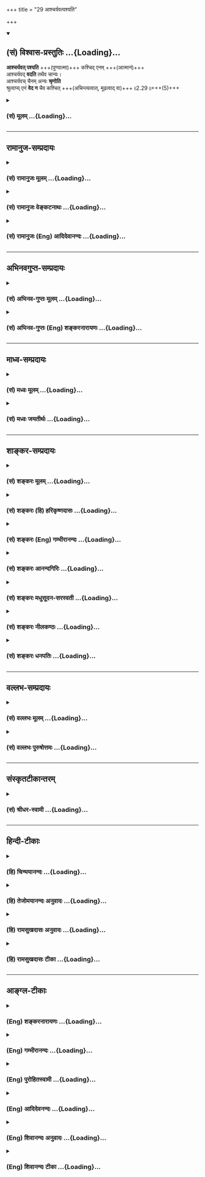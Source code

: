+++
title = "29 आश्चर्यवत्पश्यति"

+++
<div class="js_include" newlevelforh1="2" title="(सं) विश्वास-प्रस्तुतिः" unfilled url="/purANam_vaiShNavam/mahAbhAratam/06-bhIShma-parva/03-bhagavad-gItA-parva/saMskRtam/vishvAsa-prastutiH/02_sAnkhya-yogaH_sarva-/29_Ashcharyavatpashy.md">
<details open><summary><h2>(सं) विश्वास-प्रस्तुतिः ...{Loading}...</h2></summary>

**आश्चर्यवत् पश्यति** +++(पुण्यात्मा)+++ कश्चिद् एनम् +++(आत्मानं)+++  
आश्चर्यवद् **वदति** तथैव चान्यः।  
आश्चर्यवच् चैनम् अन्यः **श्रृणोति**  
श्रुत्वाप्य् एनं **वेद न** चैव कश्चित् +++(अचिन्त्यत्वात्, मूढत्वाद् वा)+++॥2.29॥+++(5)+++
</details>
</div>
<div class="js_include collapsed" newlevelforh1="3" title="(सं) मूलम्" unfilled url="/purANam_vaiShNavam/mahAbhAratam/06-bhIShma-parva/03-bhagavad-gItA-parva/saMskRtam/mUlam/02_sAnkhya-yogaH_sarva-/29_Ashcharyavatpashy.md">
<details><summary><h3>(सं) मूलम् ...{Loading}...</h3></summary>

आश्चर्यवत्पश्यति कश्चिदेन  
माश्चर्यवद्वदति तथैव चान्यः।  
आश्चर्यवच्चैनमन्यः श्रृणोति  
श्रुत्वाप्येनं वेद न चैव कश्चित्।।2.29।।
</details>
</div>


_________________
## रामानुज-सम्प्रदायः
<div class="js_include collapsed" newlevelforh1="3" title="(सं) रामानुजः मूलम्" unfilled url="/purANam_vaiShNavam/mahAbhAratam/06-bhIShma-parva/03-bhagavad-gItA-parva/saMskRtam/rAmAnujaH/mUlam/02_sAnkhya-yogaH_sarva-/29_Ashcharyavatpashy.md">
<details><summary><h3>(सं) रामानुजः मूलम् ...{Loading}...</h3></summary>

।।2.29।। एवम् उक्तस्वभावं स्वेतर-समस्त-वस्तु-वि-सजातीयतया **आश्चर्यवद्** अवस्थितम् अनन्तेषु जन्तुषु महता तपसा क्षीणपाप उपचित-पुण्यः **कश्चित् पश्यति** तथाविधः कश्चित् परस्मै **वदति** एवं कश्चिद् एव **श्रृणोति, श्रुत्वा अपि एनं** यथावद् अवस्थितं तत्त्वतो **न कश्चिद् वेद।**

चकाराद् द्रष्टृ-वक्तृ-श्रोतृषु अपि तत्त्वतो दर्शनं, तत्त्वतो वचनं, तत्त्वतः श्रवणं दुर्लभम् इति उक्तं भवति।  

</details>
</div>
<div class="js_include collapsed" newlevelforh1="3" title="(सं) रामानुजः वेङ्कटनाथः" unfilled url="/purANam_vaiShNavam/mahAbhAratam/06-bhIShma-parva/03-bhagavad-gItA-parva/saMskRtam/rAmAnujaH/venkaTanAthaH/02_sAnkhya-yogaH_sarva-/29_Ashcharyavatpashy.md">
<details><summary><h3>(सं) रामानुजः वेङ्कटनाथः ...{Loading}...</h3></summary>

  
  
।।2.29।। एवमन्वारुह्यवादपरिसमापनेन पूर्वोक्तं स्वसिद्धान्तमेव
देहात्ममोहमूलदुरितावलीमलीमसे जगति तदधिकारिदुर्लभत्वादिकथनेन
प्रशंसतीत्याह एवमिति। कतिपयपदविशेषितोऽयममौपनिषद एवआश्चर्यवत्
इत्यादिश्लोकः। एवमुक्तस्वभावं इतिएनम् इत्यस्यार्थः। अव्यक्तोऽयम्
इत्यादिनोक्तं वैजात्यं आश्चर्यत्वहेतुत्वायाह स्वेतरेति।
आश्चर्यवच्छब्दस्य
पश्यत्यादिक्रियाविशेषणत्वभ्रमव्युदासायोक्तंआश्चर्यवदवस्थितमिति। आत्मनो
वैलक्षण्यकथनमेवात्रोचितमिति भावः। एतेन कर्तृदृष्टान्ततयाशंकरोक्तं
योजनान्तरमपि दूषितम्। कश्चिदिति निर्धारणार्थमाह अनन्तेष्विति। ज्ञानेन
हीनानां नराणां पशुभिः समत्वप्रदर्शनायोक्तंजन्तुष्वति। कश्चित् इत्यस्य
तात्पर्यार्थमाह महतेति। तथा चोच्यते कषाये कर्मभिः पक्वे ततो ज्ञानं
प्रवर्तते म.भा.अनु.प. इति। अन्यशब्दोऽत्र
पूर्वोत्तरवाक्यगतकश्चिच्छब्दसमानार्थः। परस्मै
इत्यर्थलब्धोक्तिः। श्रुत्वापि न वेद इत्युक्ते
व्याघातशास्त्रानारम्भादिदोषः स्यादित्याशङ्क्योक्तम् यथावदवस्थितं तत्त्वत
इति। प्रामाणिकसमस्ताकारयुक्तमनारोपितेन प्रकारेणेत्यर्थः।
तत्त्ववेदिनोऽत्र दुर्लभत्वमात्रे तात्पर्यं
श्रुत्वाऽपीत्यादिवाक्यस्थचकारस्यानुक्तसमुच्चयार्थत्वं तत्समुच्चेतव्यानि
चाह चकारादिति। देहातिरिक्तस्यात्मनो द्रष्टैव तावद्दुर्लभः किमुत
यथावस्थितद्रष्टा तथाविधेषु सत्स्वपि वक्तैव दुर्लभः किमुत सकलरहस्यवक्ता।
तादृशेषु सत्स्वपि श्रोतैव दुर्लभः
किम्पुनर्बाह्यान्तरसकलशिष्यगुणसम्पन्नतया यथावस्थितश्रोता त्वादृशः
इत्यभिप्रायः। प्रथमं श्रवणम् ततो मननाच्छ्रवणायत्तात्मनिश्चयः ततश्च
वचनयोग्यता तत्रापि चिराभ्यासादिना यथावस्थितवचनयोग्यता ततश्च
निदिध्यासनाद्दर्शनम् ततो रत्नतत्त्ववत् चिरनिरीक्षणसंस्कारात्
सविशेषदर्शनमिति वा क्रमः। अत्र देहातिरिक्तश्चेदात्मा किं तथा नोपलभ्यते
इति शङ्कापाकरणाय दुर्ज्ञानत्वकथनम्। सर्वैर्ज्ञातुमशक्ये वा वस्तुनि किं
त्वामेकमुपालभे इति भावः।  
  
  
  

</details>
</div>
<div class="js_include collapsed" newlevelforh1="3" title="(सं) रामानुजः (Eng) आदिदेवानन्दः" unfilled url="/purANam_vaiShNavam/mahAbhAratam/06-bhIShma-parva/03-bhagavad-gItA-parva/saMskRtam/rAmAnujaH/english/AdidevAnandaH/02_sAnkhya-yogaH_sarva-/29_Ashcharyavatpashy.md">
<details><summary><h3>(सं) रामानुजः (Eng) आदिदेवानन्दः ...{Loading}...</h3></summary>

2.29 Among innumerable beings, someone, who by great austerity has got rid of sins and has increased his merits, realises this self possessing the above mentioned nature, which is wonderful and distinct in kind from all things other than Itself. Such a one speaks of It to another. Thus,
someone hears of It. And even after hearing of It, no one knows It exactly that It really exists. The term 'ca' (and) implies that even amongst the seers, the speakers and hearers, one with authentic percepetion, authentic speech and authentic hearing, is a rarity.

</details>
</div>


_________________
## अभिनवगुप्त-सम्प्रदायः
<div class="js_include collapsed" newlevelforh1="3" title="(सं) अभिनव-गुप्तः मूलम्" unfilled url="/purANam_vaiShNavam/mahAbhAratam/06-bhIShma-parva/03-bhagavad-gItA-parva/saMskRtam/abhinava-guptaH/mUlam/02_sAnkhya-yogaH_sarva-/29_Ashcharyavatpashy.md">
<details><summary><h3>(सं) अभिनव-गुप्तः मूलम् ...{Loading}...</h3></summary>

।।2.30।। एवंविधं च  
आश्चर्यवदिति। ननु यद्येवमयमात्मा अविनाशी किमिति सर्वेण तथैव नोपलभ्यते
यतः अद्भुतवत्कश्चिदेव पश्यति श्रुत्वापि एनं +++(N omit एनम्)+++ न कश्चित् +++(S N
न कश्चिदेव जा ( N कश्चिज्जा)+++ नाति न वेत्ति) वेत्ति न +++(K omits न)+++
जानाति।  

</details>
</div>
<div class="js_include collapsed" newlevelforh1="3" title="(सं) अभिनव-गुप्तः (Eng) शङ्करनारायणः" unfilled url="/purANam_vaiShNavam/mahAbhAratam/06-bhIShma-parva/03-bhagavad-gItA-parva/saMskRtam/abhinava-guptaH/english/shankaranArAyaNaH/02_sAnkhya-yogaH_sarva-/29_Ashcharyavatpashy.md">
<details><summary><h3>(सं) अभिनव-गुप्तः (Eng) शङ्करनारायणः ...{Loading}...</h3></summary>

2.39 Ascaryavat etc. But, if this Self is, in this manner, changeless
(or destructionless), why is This not observed just as such by all ; It
is so because, as if by a rare chance, only some one observes \[This\].
Even after listening, not even one understands This i.e., realises This.

</details>
</div>


_________________
## माध्व-सम्प्रदायः
<div class="js_include collapsed" newlevelforh1="3" title="(सं) मध्वः मूलम्" unfilled url="/purANam_vaiShNavam/mahAbhAratam/06-bhIShma-parva/03-bhagavad-gItA-parva/saMskRtam/madhvaH/mUlam/02_sAnkhya-yogaH_sarva-/29_Ashcharyavatpashy.md">
<details><summary><h3>(सं) मध्वः मूलम् ...{Loading}...</h3></summary>

।।2.29।। देहयोगवियोगस्य नियतत्वादात्मनश्चेश्वरसरूपत्वात् सर्वथानाशान्न
शोकः कार्य इत्युपसंहर्तुमैश्वरं सामर्थ्यं पुनर्दर्शयति आश्चर्यवदिति।
दुर्लभत्वेनेत्यर्थः। तद्ध्याश्चर्यं लोके।
दुर्लभोऽपीश्वरसरूपत्वात्सूक्ष्मत्वाच्चात्मनस्तद्द्रष्टा।  

</details>
</div>
<div class="js_include collapsed" newlevelforh1="3" title="(सं) मध्वः जयतीर्थः" unfilled url="/purANam_vaiShNavam/mahAbhAratam/06-bhIShma-parva/03-bhagavad-gItA-parva/saMskRtam/madhvaH/jayatIrthaH/02_sAnkhya-yogaH_sarva-/29_Ashcharyavatpashy.md">
<details><summary><h3>(सं) मध्वः जयतीर्थः ...{Loading}...</h3></summary>

।।2.29।। आश्चर्यवदिति श्लोकस्य न प्रकृतसङ्गतिर्दृश्यते तदुत्तरश्च
पुनरुक्त इत्यत आह **देहयोगे**ति। द्वन्द्वैकवद्भावोऽयम्। सर्वथेति
बिम्बनाशाभावादिभिः सर्वैः प्रकारैरित्युपसंहर्तुमुत्तरेण श्लोकेन।
ईश्वरसरूपत्वेऽपि कथमनाश
इत्याशङ्कापरिहारहेतुत्वा**दुपसंहर्तु**मित्युक्तम्। अप्रमेयस्येस्यादिना
प्रागुक्तत्वात्पुनरिति। एवं यः कश्चित्पश्यति स आश्चर्यवदित्याद्युक्त्वा
चतुर्थपादेन तदुपपादनं क्रियते तं व्याचष्टे **दुर्लभत्वेने**ति।
दुर्लभत्वमाश्चर्यशब्दप्रवृत्तौ निमित्तमित्यर्थः। तत्कथमित्यत आह
**तद्धी**ति। आश्चर्यमनित्ये अष्टा.6।1।147 इत्यादिस्मतिं हिशब्देन
सूचयति। सर्वेषामात्मद्रष्ट्वत्वात्कथमात्मद्रष्टा दुर्लभोऽपि
येनाश्चर्यमुच्यते इत्यत आह **दुर्लभो**ऽपीति।
ईश्वरसरूपत्वादिनाऽऽत्मद्रष्टा दुर्लभ इति भावः। अनेन आश्चर्य
एवाश्चर्यवदित्युच्त इत्युक्तं भवति। यत्प्रतिबिम्बस्य जीवस्य द्रष्टाऽपि
दुर्लभः किं तत्सामर्थ्यं वर्णनीयम् इतीश्वरसामर्थ्यदर्शनम्।
देहयोगवियोगस्येत्यादिनादेही नित्यं 2।30 इति (उत्तर) श्लोको (ऽपि)
व्याख्यातः। स्वधर्मं 2।3138 इत्यादयः श्लोका अतिरोहितार्थत्वान्न
व्याख्याताः। एवमुत्तरत्रापि।  

</details>
</div>


_________________
## शाङ्कर-सम्प्रदायः
<div class="js_include collapsed" newlevelforh1="3" title="(सं) शङ्करः मूलम्" unfilled url="/purANam_vaiShNavam/mahAbhAratam/06-bhIShma-parva/03-bhagavad-gItA-parva/saMskRtam/shankaraH/mUlam/02_sAnkhya-yogaH_sarva-/29_Ashcharyavatpashy.md">
<details><summary><h3>(सं) शङ्करः मूलम् ...{Loading}...</h3></summary>

।।2.29।।  
  
आश्चर्यवत् आश्चर्यम् अदृष्टपूर्वम् अद्भुतम् अकस्माद्दृश्यमानं तेन तुल्यं
आश्चर्यवत् आश्चर्यमिव एनम् आत्मानं पश्यति कश्चित्। आश्चर्यवत् एनं वदति
तथैव च अन्यः। आश्चर्यवच्च एनमन्यः श्रृणोति। श्रुत्वा दृष्ट्वा उक्त्वापि
एनमात्मानं वेद न चैव कश्चित्। अथवा योऽयमात्मानं पश्यति स आश्चर्यतुल्यः
यो वदति यश्च श्रृणोति सः अनेकसहस्रेषु कश्चिदेव भवति। अतो दुर्बोध आत्मा
इत्यभिप्रायः।।  
अथेदानीं प्रकरणार्थमुपसंहरन्ब्रूते  
  

</details>
</div>
<div class="js_include collapsed" newlevelforh1="3" title="(सं) शङ्करः (हि) हरिकृष्णदासः" unfilled url="/purANam_vaiShNavam/mahAbhAratam/06-bhIShma-parva/03-bhagavad-gItA-parva/saMskRtam/shankaraH/hindI/harikRShNadAsaH/02_sAnkhya-yogaH_sarva-/29_Ashcharyavatpashy.md">
<details><summary><h3>(सं) शङ्करः (हि) हरिकृष्णदासः ...{Loading}...</h3></summary>

।।2.29।। जिसका प्रकरण चल रहा है यह आत्मतत्त्व दुर्विज्ञेय है।
सर्वसाधारणको भ्रान्ति करा देनेवाले विषयमें केवल एक तुझे ही क्या उलाहना
दूँ यह आत्मा दुर्विज्ञेय कैसे है सो कहते हैं  
पहले जो नहीं देखा गया हो अकस्माद् दृष्टिगोचर हुआ हो ऐसे अद्भुत पदार्थका
नाम आश्चर्य है उसके सदृशका नाम आश्चर्यवत् है इस आत्माको कोई ( महापुरुष )
ही आश्चर्यमय वस्तुकी भाँति देखता है।  
वैसे ही दूसरा ( कोई एक ) इसको आश्चर्यवत् कहता है अन्य ( कोई ) इसको
आश्चर्यवत् सुनता है एवं कोई इस आत्माको सुनकर देखकर और कहकर भी नहीं
जानता।  
अथवा जो इस आत्माको देखता है वह आश्चर्यके तुल्य है जो कहता है और जो सुनता
है वह भी ( आश्चर्यके तुल्य है )। अभिप्राय यह कि अनेक सहस्रोंमेंसे कोई एक
ही ऐसा होता है। इसलिये आत्मा बड़ा दुर्बोध है।  

</details>
</div>
<div class="js_include collapsed" newlevelforh1="3" title="(सं) शङ्करः (Eng) गम्भीरानन्दः" unfilled url="/purANam_vaiShNavam/mahAbhAratam/06-bhIShma-parva/03-bhagavad-gItA-parva/saMskRtam/shankaraH/english/gambhIrAnandaH/02_sAnkhya-yogaH_sarva-/29_Ashcharyavatpashy.md">
<details><summary><h3>(सं) शङ्करः (Eng) गम्भीरानन्दः ...{Loading}...</h3></summary>

2.29 'This Self under discussion is inscrutable. Why should I blame you
alone regarding a thing that is a source of delusion to all!' How is
this Self inscrutable; \[It may be argued that the Self is the object of
egoism. The answer is: Although the individualized Self is the object of
egoism, the absolute Self is not.\] This is being answered in, 'Someone
visualizes It as a wonder,' etc. Kascit, someone; pasyati, visualizes;
enam, It, the Self; ascaryavat, as a wonder, as though It were a wonder
a wonder is something not seen before, something strange, something seen
all on a sudden; what is comparable to that is ascarya-vat; ca, and;
tatha, similarly; eva, indeed; kascit, someone; anyah, else; vadati,
talks of It as a wonder. And someone else srnoti, hears of It as a
wonder. And someone, indeed, na, does not; veda, realize It; api, even;
srutva, after hearing, seeing and speaking about It. Or, (the meaning
is) he who sees the Self is like a wonder. He who speaks of It and the
who hears of It is indeed rare among many thousands. Therefore, the idea
is that the Self is difficult to understand. Now, in the course of
concluding the topic under discussion, \[viz the needlessness of sorrow
and delusion,from the point of view of the nature of things.\] He says,
'O descendant of Bharata, this embodied Self', etc.

</details>
</div>
<div class="js_include collapsed" newlevelforh1="3" title="(सं) शङ्करः आनन्दगिरिः" unfilled url="/purANam_vaiShNavam/mahAbhAratam/06-bhIShma-parva/03-bhagavad-gItA-parva/saMskRtam/shankaraH/AnandagiriH/02_sAnkhya-yogaH_sarva-/29_Ashcharyavatpashy.md">
<details><summary><h3>(सं) शङ्करः आनन्दगिरिः ...{Loading}...</h3></summary>

।।2.29।। अर्जुनं प्रत्युपालम्भं दर्शयित्वा प्रकृतस्यात्मनो
दुर्विज्ञेयत्वात्तं प्रत्युपालम्भो न संभवतीति मन्वानः सन्नाह
**दुर्विज्ञेय इति।** तथाचात्माज्ञाननिमित्तविप्रलम्भस्य
साधारणत्वादसाधारणोपलम्भस्य निरवकाशतेत्याह **किं त्वामेवेति।**
अहंप्रत्ययवेद्यत्वादात्मनो दुर्विज्ञेयत्वमसिद्धमिति शङ्कते **कथमिति।**
विशिष्टस्यात्मनोऽहंप्रत्ययस्य दृष्टत्वेऽपि केवलस्य तदभावादस्ति
दुर्विज्ञेयतेति श्लोकमवतारयति **आहेति।** आश्चर्यवदित्याद्येन
पादेनात्मविषयदर्शनस्य दुर्लभत्वं दर्शयता द्रष्टुर्दौर्लभ्यमुच्यते
द्वितीयेन च तद्विषयवेदनस्य दुर्लभत्वोक्तेस्तदुपदेष्टुस्तथात्वं कथ्यते
तृतीयेन तदीयश्रवणस्य दुर्लभत्वद्वारा श्रोतुर्विरलता विवक्षिता
श्रवणदर्शनोक्तीनां भावेऽपि तद्विषयसाक्षात्कारस्यात्यन्तायासलभ्यत्वं
चतुर्थेनाभिप्रेतमिति विभागः। आत्मगोचरदर्शनादिदुर्लभत्वद्वारा
दुर्बोधत्वमात्मनः साधयति **आश्चर्यवदिति।** संप्रत्यात्मनि
दृष्टुर्वक्तुः श्रोतुः साक्षात्कर्तुश्च दुर्लभत्वाभिधानेन तदीयं
दुर्बोधत्वं कथयति **अथवेति।** व्याख्यानद्वयेऽपि फलितमाह **अत**
**इति।  
**

</details>
</div>
<div class="js_include collapsed" newlevelforh1="3" title="(सं) शङ्करः मधुसूदन-सरस्वती" unfilled url="/purANam_vaiShNavam/mahAbhAratam/06-bhIShma-parva/03-bhagavad-gItA-parva/saMskRtam/shankaraH/madhusUdana-sarasvatI/02_sAnkhya-yogaH_sarva-/29_Ashcharyavatpashy.md">
<details><summary><h3>(सं) शङ्करः मधुसूदन-सरस्वती ...{Loading}...</h3></summary>

।।2.29।। ननु विद्वांसोऽपि बहवः शोचन्ति तत्किं मामेव पुनः पुनरेवमुपालभसे
अन्यच्च इति न्यायात्त्वद्वचनार्थाप्रतिपत्तिरपि मम न दोषः। तत्रान्येषामपि
तवेवात्मापरिज्ञानादेव शोकः आत्मप्रतिपादकशास्त्रार्थाप्रतिपत्तिश्च
तवाप्यन्येषामिव  
  
स्वाशयदोषादिति नोक्तदोषद्वयमित्यभिप्रेत्यात्मनो दुर्विज्ञेयतामाह एनं
प्रकृतं देहिनमाश्चर्येणाद्भुतेन तुल्यतया वर्तमानं  
  
आविद्यकनानाविधविरुद्धधर्मवत्तया सन्तमप्यसन्तमिव स्वप्रकाशचैतन्यरूपमपि
जडमिव आनन्दघनमपि दुःखितमिव  
  
निर्विकारमपि सविकारमिव नित्यमप्यनित्यमिव प्रकाशमानमप्यप्रकाशमानमिव
ब्रह्माभिन्नमपि तद्भिन्नमिव मुक्तमपि बद्धमिव अद्वितीयमपि सद्वितीयमिव
संभावितविचित्रानेकाकारप्रतीतिविषयं पश्यति।
शास्त्राचार्योपदेशाभ्यामाविद्यकसर्वद्वैतनिषेधेन  
  
परमात्मस्वरूपमात्राकारायां वेदान्तमहावाक्यजन्यायां
सर्वसुकृतफलभूतायामन्तःकरणवृत्तौ प्रतिफलितं समाधिपरिपाकेन  
  
साक्षात्करोति कश्चिच्छमदमादिसाधनसंपन्नचरमशरीरः कश्चिदेव नतु सर्वः। तथा
कश्चिदेनं यत्पश्यति तदाश्चर्यवदिति  
  
क्रियाविशेषणम्। आत्मदर्शनमप्याश्चर्यवदेव यत्स्वरूपतो मिथ्याभूतमपि
सत्यस्य व्यञ्जकं आविद्यकमप्यविद्याया विघातकं अविद्यामुपघ्नतत्कार्यतया
स्वात्मानमप्युपहन्तीति। यथा यः कश्चिदेनं पश्यति स आश्चर्यवदिति
कर्तृविशेषणम्। यतोऽसौ  
  
निवृत्ताविद्यातत्कार्योऽपि प्रारब्धकर्मप्राबल्यात्तद्वानिव व्यवहरति
सर्वदा समाधिनिष्ठोऽपि व्युत्तिष्ठति व्युत्थितोऽपि पुनः  
  
समाधिमनुभवतीति प्रारब्धकर्मवैचित्र्याद्विचित्रचरित्रः
प्राप्तदुष्प्रापज्ञानत्वात्सकललोकस्पृहणीयोऽत आश्चर्यवदेव भवति।  
  
तदेतत्त्रयमाश्चर्यमात्मा तज्ज्ञानं तज्ज्ञाता चेति परमदुर्विज्ञेयमात्मानं
त्वं कथमनायासेन जानीया इत्यभिप्रायः।  
  
एवमुपदेष्टुरभावादप्यात्मा दुर्विज्ञेयः। यो ह्यात्मानं जानाति स एव
तमन्यस्मै ध्रुवं ब्रूयात् अज्ञस्योपदेष्टृत्वासंभवात्। जानंस्तु
समाहितचित्तः प्रायेण कथं ब्रवीतु। व्युत्थितचित्तोऽपि परेण ज्ञातुमशक्यः।
यथाकथंचिज्ज्ञातोऽपि  
  
लाभपूजाख्यात्यादिप्रयोजनानपेक्षत्वान्न ब्रवीत्येव कथंचित्कारुण्यमात्रेण
ब्रुवंस्तु परमेश्वरवदत्यन्तदुर्लभएवेत्याह  
  
आश्चर्यवद्वदति तथैव चान्य इति। यथा जानाति तथैव वदति।
एनमित्यनुकर्षणार्थश्चकारः। स चान्यः सर्वज्ञजनविलक्षणो नतु यः पश्यति
ततोऽन्य इति व्याघातात्। तत्रापि कर्मणि क्रियायां कर्तरि चाश्चर्यवदिति
योज्यम्। तत्र कर्मणः कर्तुश्च प्रागाश्चर्यत्वं व्याख्यातं क्रियायास्तु
व्याख्यायते। सर्वशब्दावाच्यस्य शुद्धस्यात्मनो यद्वचनं तदाश्चर्यवत्। तथाच
श्रुतिःयतो वाचो निवर्तन्ते। अप्राप्य मनसा सह इति। केनापि शब्देनावाच्यस्य
शुद्धस्यात्मनो विशिष्टशक्तेन पदेन जहदजहत्स्वार्थलक्षणया कल्पितसंबन्धेन
लक्ष्यतावच्छेदकमन्तरेणैव प्रतिपादनं तदपि
निर्विकल्पकसाक्षात्काररूपमत्याश्चर्यमित्यर्थः। अथवा विना शक्तिं विना
लक्षणां विना संबन्धान्तरं सुषुप्तोत्थापकवाक्यवत्तत्त्वमस्यादिवाक्येन
यदात्मतत्त्वप्रतिपादनं तदाश्चर्यवत्। शब्दशक्तेरचिन्त्यत्वात्। नच विना
संबन्धं बोधनेऽतिप्रसङ्गः लक्षणापक्षेऽपि तुल्यत्वात्
शक्यसंबन्धरूपानेकसाधारणत्वात्। तात्पर्यविशेषान्नियम इतिचेत् न। तस्यापि
सर्वान्प्रत्यविशेषात्। कश्चिदेव तात्पर्यविशेषमवधारयति न सर्व इतिचेद्धन्त
तर्हि पुरुषगत एव कश्चिद्विशेषो निर्दोषत्वरूपो नियामकः सचास्मिन्पक्षेऽपि
न दण्डवारितः। तथाच यादृशस्य शुद्धान्तःकरणस्य तात्पर्यानुसन्धानपुरःसरं
लक्षणया वाक्यार्थबोधो भवद्भिरङ्गीक्रियते तादृशस्यैव केवलः
शब्दविशेषोऽखण्डसाक्षात्कारं विनापि संबन्धेन जनयतीति किमनुपपन्नम्।
एतस्मिन्पक्षे शब्दवृत्त्याविषयत्वात्यतो वाचो निवर्तन्ते इति
सुतरामुपपन्नम्। अयं च भगवदभिप्रायो वार्तिककारैः
प्रपञ्चितःदुर्बलत्वादविद्याया आत्मत्वाद्बोधरूपिणः।
शब्दशक्तेरचिन्त्यत्वाद्विद्मस्तं मोहहानतः।। अगृहीत्वैव
संबन्धमभिधानाभिधेययोः। हित्वा निद्रां प्रबुध्यन्ते सुषुप्तेर्बोधिताः
परैः।। जाग्रद्वन्न यतः शब्दं सुषुप्तौ वेत्ति कश्चन। ध्वस्तेऽतो
ज्ञानतोऽज्ञाने ब्रह्मास्मीति भवेत्फलम्।। अविद्याघातिनः शब्दाद्याहं
ब्रह्मेति धीर्भवेत्। नश्यत्यविद्यया सार्धं हत्वा रोगमिवौष धम्।।
इत्यादिना ग्रन्थेन। तदेवं वचनविषयस्य
वक्तुर्वचनक्रियायाश्चात्याश्चर्यरूपत्वादात्मनो दुर्विज्ञानत्वमुक्त्वा
श्रोतुर्दुर्मिलत्वादपि तदाह आश्चर्यवच्चैनमन्यः शृणोति श्रुत्वाप्येनं
वेदेति। अन्यो द्रष्टुर्वक्तुश्च मुक्ताद्विलक्षणो मुमुक्षुर्वक्तारं
ब्रह्मविदं विधिवदुपसृत्य एनं शृणोति श्रवणाख्यविचारविषयीकरोति।
वेदान्तवाक्यतात्पर्यनिश्चयेनावधारयतीति यावत्। श्रुत्वा चैनं  
  
मनननिदिध्यासनपरिपाकाद्वेदापि साक्षात्करोत्यपि आश्चर्यवत्।
तथाचआश्चर्यवत्पश्यति कश्चिदेनम् इति व्याख्यातम्। अत्रापि
कर्तुराश्चर्यरूपत्वमनेकजन्मानुष्ठितसुकृतक्षालितमनोमलतयादिदुर्लभत्वात्।
तथाच वक्ष्यतिमनुष्याणां सहस्रेषु कश्चिद्यतति सिद्धये। यततामपि सिद्धानां
कश्चिन्मां वेत्ति तत्त्वतः।। इति। श्रवणायापि बहुभिर्यो न लभ्यः
शृण्वन्तोऽपि बहवो यं न विद्युःआश्चर्योऽस्य वक्ता कुशलोऽस्य लब्धा
आश्चर्यो ज्ञाता कुशलानुशिष्टः इति श्रुतेश्च। एवं
श्रवणश्रोतव्ययोराश्चर्यत्वं  
  
प्राग्वद्व्याख्येयम्। ननु यः श्रवणमननादिकं करोति स आत्मानं वेदेति
किमाश्चर्यमत आह नचैव कश्चिदिति। चकारः  
  
क्रियाकर्मपदयोरनुषङ्गार्थः। कश्चिदेनं नैव वेद श्रवणादिकं कुर्वन्नपि
तदकुर्वंस्तु न वेदेति किमु वक्तव्यम्। ऐहिकमप्रस्तुतप्रतिबन्धे तद्दर्शनात्
इति न्यायात्। उक्तंच वार्तिककारैःकुतस्तज्ज्ञानमिति चेत्तद्धि
बन्धपरिक्षयात्। असावपि च भूतो वा भावी वा वर्ततेऽथवा।। इति।
श्रवणादिकुर्वतामपि प्रतिबन्धपरिक्षयादेव ज्ञानं जायते अन्यथा तु न। सच  
  
प्रतिबन्धपरिक्षयः कस्यचिद्भूत एव यथा हिरण्यगर्भस्य। कस्यचिद्भावी यथा
वामदेवस्य। कस्यचिद्वर्तते यथा श्वेतकेतोः। तथा च
प्रतिबन्धक्षयस्यातिदुर्लभत्वात्ज्ञानमुत्पद्यते पुंसां क्षयात्पापस्य
कर्मणः इति स्मृतेश्च दुर्विज्ञेयोऽयमात्मेति निर्गलितोऽर्थः। यदि
तुश्रुत्वाप्येनं वेद न चैव कश्चित् इत्येव व्याख्यायेत तदाआश्चर्यो ज्ञाता
कुशलानुशिष्टः इति श्रुत्येकवाक्यता न स्यात्। यततामपि सिद्धानां कश्चिन्मां
वेत्ति तत्त्वतः इति भगवद्वचनविरोधश्चेति विद्वद्भिरविनयः क्षन्तव्यः। अथवा
न चैव  
  
कश्चिदित्यस्य सर्वत्र संबन्धः। कश्चिदेनं न पश्यति न वदति न शृणोति
श्रुत्वापि न वेदेति पञ्चप्रकारा उक्ताः।  
  
कश्चित्पश्यत्येव न वदति कश्चित्पश्यति च वदति च कश्चित्तद्वचनं शृणोति च
तदर्थं जानाति च कश्चिच्छ्रुत्वापि न जानाति च कश्चित्तु सर्वबहिर्भूत इति।
अविद्वत्पक्षे त्वसंभावनाविपरीतभावनाभिभूतत्वादाश्चर्यतुल्यत्वं
दर्शनवदनश्रवणेष्विति  
  
निगदव्याख्यातः श्लोकः। चतुर्थपादे तु दृष्ट्वोक्त्वा श्रुत्वापीति
योजना।  

</details>
</div>
<div class="js_include collapsed" newlevelforh1="3" title="(सं) शङ्करः नीलकण्ठः" unfilled url="/purANam_vaiShNavam/mahAbhAratam/06-bhIShma-parva/03-bhagavad-gItA-parva/saMskRtam/shankaraH/nIlakaNThaH/02_sAnkhya-yogaH_sarva-/29_Ashcharyavatpashy.md">
<details><summary><h3>(सं) शङ्करः नीलकण्ठः ...{Loading}...</h3></summary>

।।2.29।। ननु वज्रपञ्जरतुल्यस्य सर्वप्रमाणसिद्धस्य वियदादिप्रपञ्चस्य कथं
रज्जूरगादिवदज्ञानप्रभवत्वेनात्यन्ततुच्छत्वमुच्यते कथं वा
कर्मज्ञानकाण्डापेक्षितमात्मनो यज्ञादिकर्तृत्वं श्रवणादिकर्तृत्वं
चापह्नूयत इत्याशङ्क्याह **आश्चर्यवदिति।** कश्चित् ज्ञातात्मतत्त्व
एनमतीतानन्तरश्लोकोक्तं भूतग्राममाश्चर्यवत् आश्चर्यमद्भुतं
स्वप्नमायेन्द्रजालादिकं तेन तुल्यमाश्चर्यवत् तथाभूतं पश्यति। तथा
कश्चिदेनं आश्चर्यवद्वदति सत्त्वेन असत्त्वेन वा निर्वक्तुमशक्यमपि
अनिर्वचनीयेनैव लोकाप्रसिद्धेन रूपेणोपपादयति। तथाहि रज्जूरगवत्प्रपञ्चः
संश्चेत्नेह नानास्ति किंचन इति श्रुत्या न बाध्येत असंश्चेन्न प्रतीयेत
तस्मादनिर्वचनीयोऽयमिति। तदिदं सर्वव्यवहारास्पदस्यापि प्रपञ्चस्य
मिथ्यात्वोपपादनमत्याश्चर्यमित्यर्थः। तथा एनं प्रपञ्चमन्य आश्चर्यवत्
शृणोति। इमे लोका इमे देवा इमे वेदा इदं सर्वं यदयमात्मा इति
प्रत्यक्षेणानात्मतया उपलभ्यमानस्यापि प्रपञ्चस्य यत् प्रत्यगभिन्नत्वेन
श्रवणं तदत्यन्तमाश्चर्यम्। न हीयं श्रुतिःयजमानः प्रस्तरः
इत्यादिवदुपचरितार्था। प्रपञ्चस्यात्मनः पृथक्त्वेआत्मनो वा अरे दर्शनेन
श्रवणेन मत्या विज्ञानेनेदं सर्वं विदितं भवति
इत्येकविज्ञानात्सर्वविज्ञानप्रतिज्ञोपरोधापत्तेः। न च
प्रतिज्ञाप्यौपचारिकी। प्रदेशान्तरे श्रुतस्ययथा सौम्यैकेन मृत्पिण्डेन
सर्वं मृन्मयं विज्ञातं स्यात् इति दृष्टान्तस्योपरोधापत्तेः।
तस्मात्प्रतिज्ञादृष्टान्तनिगमनानामेकवाक्यत्वात् न
प्रपञ्चस्यात्मान्यत्वम्। तच्च भेदग्राहिप्रत्यक्षविरोधादाश्चर्यमिव
श्रृणोति। तथा कश्चिदेनं प्रपञ्चं प्रत्यगनन्यत्वेन श्रुत्वा अपिशब्दात्
उक्त्वा स्वप्नादिदृष्टान्तैरुपपाद्य दृष्ट्वा ध्यानेन च साक्षात्कृत्वापि
तत्त्वतो न वेद न जानाति। तथाहि प्राप्तापि प्रज्ञा तीव्रविक्षेपवतः
परिहीयत इति वक्ष्यति। तस्मादात्मैक्यात्संभवत्येव प्रपञ्चस्य
रज्जूरगादितुल्यत्वेन तुच्छत्वम्। यद्वा एनं आत्मानं
कर्तृत्वभोक्तृत्वदुःखित्वानित्यत्वजडत्वसङ्गित्वपरिच्छिन्नत्वादिधर्मवत्तया
प्रसिद्धमपि तत्त्वमसीत्यागमोत्थया ब्रह्माकारान्तःकरणवृत्त्या
ब्रह्मविद्याख्यया अकर्तारमभोक्तारमानन्दघनं
सत्यचिद्रूपमसङ्गमनन्तमपरोक्षीकरोतीति महदाश्चर्यम्। यत् पश्यति
तदाश्चर्यवदिति क्रियाविशेषणं वा। आविद्यकमपि दर्शनमविद्यां स्वात्मानं च
कतकरजोवन्निवर्तयतीति। यद्वा यः पश्यति स आश्चर्यवदिति कर्तृविशेषणम्। यत
एक एव विद्वान् समाधिव्युत्थानयोः परस्परविरुद्धमात्मनो ब्रह्मभावं जीवभावं
च यावदारब्धकर्मक्षयमनुभवतीति तथा वाङ्मनसातीतमप्यात्मानं यद्वाचा वदति
तदप्याश्चर्यम्। अगृहीतसंगतिकेनापिशब्देन यथा सुप्तः प्रबोध्यते तद्वत्।
यथोक्तं वार्तिकेअगृहीत्वैव संबन्धमभिधानाभिधेययोः। हित्वा निद्रां
प्रबुध्यन्ते सुषुप्ते बोधिताः परैः। जाग्रद्वन्न यतः शब्दं सुषुप्ते
वेत्ति कश्चन। ध्वस्तेऽतो ज्ञानतोऽज्ञाने ब्रह्मास्मीति भवेत्फलम्।
अविद्याघातिनः शब्दाद्याहं ब्रह्मेति धीर्भवेत्। नश्यत्यविद्यया सार्धं
हत्वा रोगमिवौषधम्। इति। तथा यः शृणोति सोऽपि आश्चर्यवत् अतिदुर्लभ
इत्यर्थः। श्रवणायापि बहुभिर्यो न लभ्यः इति श्रुतेः। शृण्वन्तोऽपि बहवो यं न
विदुः इति श्रुतिद्वितीयपादार्थं संगृह्णाति
**श्रुत्वाप्येनमिति।**आश्चर्यो वक्ता कुशलोऽस्य लब्धा आश्चर्यो ज्ञाता
कुशलेनानुशिष्टः इति उत्तरार्धस्तु श्लोकपूर्वार्धेन संगृहीत इति ज्ञेयम्।
दुर्विज्ञेयोऽयमात्मा अतस्त्वं तज्ज्ञानार्थं यतस्वेति भावः।  

</details>
</div>
<div class="js_include collapsed" newlevelforh1="3" title="(सं) शङ्करः धनपतिः" unfilled url="/purANam_vaiShNavam/mahAbhAratam/06-bhIShma-parva/03-bhagavad-gItA-parva/saMskRtam/shankaraH/dhanapatiH/02_sAnkhya-yogaH_sarva-/29_Ashcharyavatpashy.md">
<details><summary><h3>(सं) शङ्करः धनपतिः ...{Loading}...</h3></summary>

।।2.29।। शुद्धात्मनो दुर्विज्ञेयत्वाद्रभान्तेश्च सर्वसाधारणत्वान्न
त्वां प्रत्येवोपालम्भो युक्त इत्याह **आश्चर्यवदिति।**
आश्चर्यमद्भुतभदृष्टपूर्वमकस्मादृष्यमानं तेन तुल्यमाश्चर्यवत्।
कश्चिदेनमात्मानमाश्चर्यवत्पश्यति। तथैव चान्य एनमाश्चर्यवद्वदति।
अन्यश्चैनमाश्चर्यवच्छ्रणोति। श्रुत्वोक्त्वा दृष्ट्वाप्येनं
कश्चित्प्रतिबन्धवशान्न वेद साक्षान्न जानाति। ऐहिकमप्यप्रस्तुतप्रतिबन्धे
तद्दर्शनात् इति व्याससूत्रात् फलोन्मुखं विद्याविरुद्धफलत्वं कर्म
प्रस्तुतं तेन प्रतिबन्धः प्रस्तुतप्रतिबन्ध तदभावेऐहिकभस्मिन्नेव जन्मनि
विद्या जायते सति तु तस्मिञ्जन्मान्तरेऽपि सा जायते कुतः तद्दर्शनात्
प्रतिबन्धतदभावभ्यामुभयविधविद्याजन्मनः श्रुतौ दर्शनात्गर्भस्थ एव वामदेवः
प्रतिपेदे ब्रह्मभावम् इति वदन्ती श्रुतिः सति प्रतिबन्धे
जन्मान्तरसंचितसाधनाज्जन्मान्तरे विद्योत्पत्तिं दर्शयतीति तदर्थः। यद्वा
योऽयमात्मानं पश्यति स आश्चर्यतुल्य एवमग्रेऽपि यो वदति यश्च श्रृणोति
सोऽनेकशतसहस्त्रेषु कश्चिदेव यश्चोक्त्वा श्रुत्वा पश्यति परोक्षज्ञानवान्
भवति स ततोऽपि दुर्लभः यस्तु साक्षात्करोति स तु ततोऽपि दर्लभ इत्याह
**श्रुत्वापीति।** अतो दुर्बोध आत्मेत्यभिप्रायः। तथाच प्रथमपक्षे
प्रथमपादेनात्मविषयकपरोक्षदर्शनस्य तथैव द्वितीयेन वदनस्य तृतीयने श्रवणस्य
चच दुर्लभत्वं चतुर्थेन साक्षात्कारस्य चात्यन्तदौर्लभ्यं च दर्शयता
द्रष्टुर्वक्तुः श्रोतुः साक्षात्कर्तुर्विरलतोच्यते। तद्द्वारा चात्मनो
दुर्विज्ञेयत्वं कथ्यते। द्वितीयपक्षे  
  
त्वात्मनि चतुर्णां दुर्लभत्वकथनेन तदीयं दुर्बोधत्वमुच्यत इति विवेकः।
इत्थं च श्रुत्यैकार्थत्वमस्याः स्मृतेः सभ्यगुपपद्यते। तथाच
श्रुतिःश्रवणायापि बहुभिर्यो न लभ्यः श्रृण्वन्तोऽपि बहवो यं न विद्युः।
आश्चर्योऽस्य वक्ता कुशलोऽस्य लब्धा आश्चर्यो ज्ञाता कुशलानुशिष्टः इति।
विवृता चेयं भगवत्पादैः प्रायेण ह्येवंविधएव लोकः यस्तु श्रेयोर्थी
सोऽनेकशतसहस्त्रेषु कश्चिदेवात्मविद्भवति त्वद्विधः यस्मादित्याह।
श्रवणायापि श्रवणार्थं श्रोतुमपि यो न लभ्यः आत्मा बहुभिरनेकैः शृणवन्तो
बहवोऽनेकेऽन्ये यमात्मानं न विद्युर्न विन्दन्ति अभागिनोऽसंस्कृतात्मानो न
विजानीयुः। किंचास्य वक्ताप्याश्चर्योऽश्रुतव देवानेकेषु कश्चिदेव भवति।
तथा श्रुत्वाप्यस्यात्मनः कुशलो निपुण एवानेकेषु लब्धा कश्चिदेव भवति।
तस्मादाश्चर्यो ज्ञाता कश्चिदेव कुशलानुशिष्टः कुशलेन
निपुणेनाचार्येणानुशिष्टः सन्नित्यर्थ इति। तथाच श्रवणायापीत्यादेरर्थः
आश्चर्यवत्कश्चिदेनं श्रृणोतीति श्रृण्वन्तोऽपीत्यादेः श्रुत्वाप्येनं वेद
न चैव कश्चिदिति आश्चर्यो वक्तेत्यस्य आश्चर्यवद्वदति तथैव चान्य इति
कुशलोऽस्येत्यादेराश्चर्यवत्पश्यति कश्चिदेनमिति आश्चर्यो ज्ञाता
कुशलानुशिष्ट इत्येतत्तु कुशल इत्यादेर्व्याख्यानं तस्मादित्यादिभाष्यात्।
यद्वा लब्धा परोक्षज्ञानवान् ज्ञाता साक्षात्कर्ता।
आश्चर्यवत्पश्यतीत्यत्रापि द्विविधं दर्शनं वक्ष्यते
श्रुत्येकवाक्यतार्थम्। अस्मिन्पक्षेपरोक्षेणापरोक्षेण वाऽस्य दर्शनं
द्रष्टावात्यन्तदुर्लभः परोक्षेणास्य दर्शनं द्रष्टा वा कुतो दुर्लभ इत्यत
आह **आश्चर्यवद्वदती**त्यादि। तोऽस्य कथनं वक्ता वा श्रवणं श्रोता वा
दुर्लभोऽत इत्यर्थः। अपरोक्षेणास्य दर्शनस्य द्रष्टुर्वात्यन्तदौर्लभ्ये
हेतुमाह **श्रुत्वापीति।** श्रुत्वा उक्त्वा परोक्षेण दृष्ट्वाप्येनं
कश्चिदभागी असंस्कृतात्मा लोको नचैव जानातीति। अतः साक्षादस्य दर्शनं
द्रष्टा वात्यन्तदुर्लभ इत्यर्थः। एतेन यदि श्रुत्वाप्येनं न चैव
कश्चिदित्येवं व्याख्यायेत तदाआश्चर्यो ज्ञाता कुशलानुशिष्टः इति
श्रुत्येकवाक्यता न स्यात्। यततामपि सिद्धानां कश्चिन्मां वेत्ति तत्त्वतः
इति भगवद्वचनविरोधश्चेति प्रत्युक्तम्। य आत्मानं पश्यति स आश्चर्यतुल्यो
यो वदति यश्च शृणोति सोऽनेकसहस्त्रेषु कश्चिदेवेति
भाष्यात्स्मृतिविरोधानवकाशाच्च। अत्र केचिद्वर्णयन्ति। एनं प्रकृतं देहिनं
आश्चर्येणाद्भुतेन तुल्यतया वर्तमानं आविद्यकनानाविरुद्धधर्मवत्तया
सन्तमप्यसन्तमिव स्वप्रकाशचैतन्यरुपमपि जडमिवानन्दरुपमपि
दुःखितमिवेत्याद्यसंभावितविचित्रानेकाकारप्रतीतिविषयं पश्यति
शास्त्राचार्योपदेशाभ्यामाविद्यकसर्वद्वैतनिषेधेन परमात्मस्वरुपाकारायां
वेदान्तमहावाक्यजन्यायां सर्वसुकृतफलभूतायामन्तःकरणवृत्तौ प्रतिफलितं
समाधिपरिपाकेन साक्षात्करोति। कश्चिच्छमदमादिसाधनसंपन्नचरमशरीरः कश्चिदेव
मर्त्यो नतु सर्वः। तथा कश्चिदेनं यत्पश्यति तदाश्चर्यवदिति
क्रियाविशेषणम्। आविद्यकमपि दर्शनमविद्यां स्वात्मानं च निवर्तयतीति। तथा
यः कश्चिदेनं पश्यति स आश्चर्यवदिति कर्तृविशेषणम्। यत एकएव विद्वान्
समाधिव्युत्थानयोः परस्परविरुद्धमात्मनो ब्रह्मभावं जीवभावं च
यावत्प्रारबधकर्मक्षयमनुभवतीति तदेतत्र्यमप्याश्चर्यमात्मा तज्ज्ञानं
ज्ञाता चेति। एवमग्रेऽपि कर्मणि क्रियायां कर्तरि चाश्चर्यवदिति योज्यम्।
सर्वशब्दावाच्यस्य शुद्धस्यात्मनो यद्वदनं तदाश्चर्यवत् श्रुत्वाप्येनं वेद
श्रुत्वाचैनं मनननिदिध्यासनपरिपाकाद्वेदापि साक्षात्करोत्यपि आश्चर्यवत्।
तथा चाश्चर्यवत्पश्यति कश्चिदेनमित्यत्र व्याख्यातम्। ननु यः श्रवणादिकं
करोति स आत्मानं वेदेति किमाश्चर्यमत आह नचैव कश्चिदिति। चकारः
क्रियाकर्मपदयोरनुषङ्गार्थः। कश्चिदेनं नैव वेद श्रवणादिकं कुर्वन्नपि
तदकुर्वन्न वेदेति किमु वक्तव्यम्। अथवा नचैव कश्चिदित्यस्य सर्वत्र
संबन्धः। कश्चिदेनं न पश्यति न वदति न श्रृणोति श्रुत्वापि न वेदेति पञ्च
प्रकारा उक्ताः। कश्चित्पश्यत्येव न वदति कश्चित्पश्यति वदति च
कश्चित्तद्वचनं श्रृणोति तदर्थ जानाति च कश्चित् श्रुत्वापि न जानाति
कश्चित्तु सर्वबहिर्भूत इति तत्रेदमवधेयम्।
आश्चर्यमद्भुतभदृष्टमकस्माद्दृश्यमानं तेन तुल्यमाश्चर्यवत् यो वदति यश्च
श्रृणोति स सहस्त्रेषु कश्चिदेवेत्यादिवदद्भिराचार्यैः
कर्तृक्रिययोराश्चर्यवत्त्वं दुर्लभत्वं प्रदर्शितम्। श्रवणायापि बहुभिर्यो
न लभ्यते इति श्रुत्यनुरोधात् आत्मनस्तु कर्तृक्रियाविरलत्वद्वारैव
दुर्ज्ञेयत्वं नतु साक्षात् आश्चर्यवत्पदविशेष्यत्वेन श्रुतौ
तथात्वासंभवात्तदेकवाक्यतानापत्तेः। तस्मादाश्चर्यवत्पदस्य
विरुद्धधर्माश्चर्यपरत्वं कर्मविशेषणत्वं चावदतामाचार्याणां न्यूनता न
शङ्कनीया। यदपि वेदेत्यस्य पृथक्करणादि तदपि क्लेशमात्रं तद्विनापि
श्रुत्येकवाक्यतायां निरुपितत्वात् यदपि नचैव कश्चिदित्यस्य सर्वत्र संबन्ध
इत्यादि तदपि न आश्चर्यवदित्याद्युक्त्या बहव एनं न पश्यन्ति
इत्यादेरर्थस्य स्पष्टप्रतीतेः क्लिष्टकल्पनया पक्षान्तरप्रदर्शनस्य
वैयर्थ्यात् कश्चिदेनं पश्यतीत्यादिनोपपादिते सर्वबहिर्भूते श्रुत्वापि न
वेदेत्यस्योक्तत्वेन चतुर्थप्रकारानर्थक्याच्चेति दिक्। एतेन
कश्चिदेनमात्मानं शास्त्राचार्योपदेशाभ्यां पश्यन्नाश्चर्यवत्पश्यति
सर्वगतस्य नित्यज्ञानानन्दस्वभावस्यात्मनोऽलौकिकत्वादैन्द्रजालिकवदघटमानं
पश्यन्निव विस्मयेन पश्यति असंभावनाभिभूतत्वादित्यादिभाष्यकृद्भि कुतो न
व्याख्यातमिति प्रत्युक्तम्। अत्रापि
मूलश्रुत्येकवाक्यत्वाभावापत्तेस्तुल्यत्वात्। अन्ये तु वज्रपञ्जरतुल्यस्य
सर्वप्रमाणसिद्धस्य वियदादिप्रपञ्चस्य कथं
रज्जूरगादिवदज्ञानप्रभवत्वेनात्यन्ततुच्छत्वमुच्यते कथंवा
कर्मज्ञानकाण्डापेक्षितमात्मनो यज्ञादिकर्तृत्वं चापह्नूयत इत्याशङ्क्याह
**आश्चर्यवदिति।** कश्चिज्ज्ञातात्मतत्त्व एनं अतीतानन्तरश्लोकोक्तं
भूतग्राममाश्चर्यं अद्भुतं स्वप्नमायेन्द्रजालादिकं तेन
तुल्यमाश्चर्यवत्तथाभूतं पश्यति। तथा कश्चिदेनमाश्चर्यवद्वदति
सत्त्वेनासत्त्वेन वा निर्वक्तुमशक्यमप्यनिर्वचनीयत्वेनैव लोकाप्रसिद्धेन
रुपेणोपपादयति। तथा एनं प्रपञ्चमन्य आश्चर्यबच्छृणोति। इमे लोका इमे देवा
इमे वेदा इद्ँसर्वं यदयमात्मा इति।  
  
प्रत्यक्षेणानात्मतयोपलभ्यमानस्यापि प्रपञ्चस्य यत्प्रत्यगभिन्नत्वेन
श्रवणं तदत्यन्तमाश्चर्यम्। तथा कश्चिदेनं प्रपञ्चं प्रत्यगनन्यत्वेन
श्रुत्वापिशब्दादुक्त्वा दृष्ट्वापि तत्त्वतो न वेदेति वर्णयन्ति तदपि
सर्वमुपेक्ष्यम्। देही नित्यम् इति
श्लोकस्थभूतानीत्यनुरोधेनातीतानन्तरश्लोकस्थभूतानीत्यस्य
कार्यकरणसंघातपरत्वेन व्याख्यातत्वात् प्रपञ्चस्यानुक्तेरेनदादेशानुपपत्तेः
एनमित्यनेन बह्वभ्यस्तस्यात्मनस्त्यागेन प्रकरणविरोधात्
बह्वध्याहारग्रस्तत्वादुपलभ्यमानमूलभूतश्रुतिविरोधात्
एतद्य्वाख्यातृभिरप्यरुच्या यद्वेत्यादिपक्षान्तरस्वीकाराच्च पक्षान्तरं च
केषांचिद्य्वाख्यानमनूदितमिति निर्मत्सरैर्विद्वद्भिराकलनीयम्।  

</details>
</div>


_________________
## वल्लभ-सम्प्रदायः
<div class="js_include collapsed" newlevelforh1="3" title="(सं) वल्लभः मूलम्" unfilled url="/purANam_vaiShNavam/mahAbhAratam/06-bhIShma-parva/03-bhagavad-gItA-parva/saMskRtam/vallabhaH/mUlam/02_sAnkhya-yogaH_sarva-/29_Ashcharyavatpashy.md">
<details><summary><h3>(सं) वल्लभः मूलम् ...{Loading}...</h3></summary>

।।2.29।। सोऽयमात्माऽव्यक्तो यत आश्चर्यवदित्याह आश्चर्यवदिति। अवितर्क्यमिव
पश्यतीत्यादि।  

</details>
</div>
<div class="js_include collapsed" newlevelforh1="3" title="(सं) वल्लभः पुरुषोत्तमः" unfilled url="/purANam_vaiShNavam/mahAbhAratam/06-bhIShma-parva/03-bhagavad-gItA-parva/saMskRtam/vallabhaH/puruShottamaH/02_sAnkhya-yogaH_sarva-/29_Ashcharyavatpashy.md">
<details><summary><h3>(सं) वल्लभः पुरुषोत्तमः ...{Loading}...</h3></summary>

  
  
।।2.29।। नन्वेवं चेत्तदा विद्वांसः पापकर्मणा नरकसम्भावनया कथं
शोचन्तीत्याशङ्क्याह आश्चर्यवदिति। एनं कश्चिदाश्चर्यवत् पश्यति
शास्त्रार्थज्ञानान्नित्यमव्यक्तादिरूपं जानन्
जन्मादिभावदर्शनादाश्चर्यवन्मायाकृतैन्द्रजालवत्पश्यतीत्यर्थः। एतेषां
जन्मादिभावास्तु मदिच्छया मत्क्रीडार्थका इति आश्चर्यवदित्युक्तम्। तथैव च
मन्मायया मोहितः कश्चिदाश्चर्यवद्वदति अन्यान् बोधयतीत्यर्थः। अन्यश्च
श्रोता स्वतो ज्ञानरहित आश्चर्यवत् शृणोति। श्रुत्वाऽप्येन
यथार्थमिदमित्युक्त्वा न वेद। वै निश्चयेनैतत्ति्रतयेषु कोऽपि न वेद न
ज्ञातवानतोऽज्ञानात्तेऽपि शोचन्तीति भावः।  
  
  
  

</details>
</div>


_________________
## संस्कृतटीकान्तरम्
<div class="js_include collapsed" newlevelforh1="3" title="(सं) श्रीधर-स्वामी" unfilled url="/purANam_vaiShNavam/mahAbhAratam/06-bhIShma-parva/03-bhagavad-gItA-parva/saMskRtam/shrIdhara-svAmI/02_sAnkhya-yogaH_sarva-/29_Ashcharyavatpashy.md">
<details><summary><h3>(सं) श्रीधर-स्वामी ...{Loading}...</h3></summary>

।।2.29।। कुतस्तर्हि विद्वांसोऽपि लोके शोचन्ति
आत्माज्ञानादेवेत्याशयेनात्मनो दुर्विज्ञेयतामाह **आश्चर्यवदिति।**
कश्चिदेनमात्मानं शास्त्राचार्योपदेशाभ्यां पश्यन्नाश्चर्यवत्पश्यति।
सर्वगतस्य नित्यज्ञानानन्दस्वभावस्यात्मनोऽलौकिकत्वादैन्द्रजालिकवदघटमानं
पश्यन्निव विस्मयेन पश्यति असंभावनाभिभूतत्वात्। तथा आश्चर्यवदन्यो वदति च
शृणोति च। अन्य कश्चित्पुनर्विपरीतभावनाभिभूतः श्रुत्वापि नैव वेद।
चशब्दादुक्त्वापि न सम्यग्वेदेति द्रष्टव्यम्।  

</details>
</div>


_________________
## हिन्दी-टीकाः
<div class="js_include collapsed" newlevelforh1="3" title="(हि) चिन्मयानन्दः" unfilled url="/purANam_vaiShNavam/mahAbhAratam/06-bhIShma-parva/03-bhagavad-gItA-parva/hindI/chinmayAnandaH/02_sAnkhya-yogaH_sarva-/29_Ashcharyavatpashy.md">
<details><summary><h3>(हि) चिन्मयानन्दः ...{Loading}...</h3></summary>

।।2.29।। परमार्थ तत्त्व का वर्णन करते हुए कहा जाता है कि वह अनन्त
सर्वज्ञ और आनन्दस्वरूप है जबकि हमारा अपने ही विषय में अनुभव यह है कि हम
परिच्छिन्न अज्ञानी और दुखी हैं। इस प्रकार जो हमारा वास्तविक आत्मस्वरूप
है उससे सर्वथा भिन्न हमारा प्रत्यक्ष अनुभव है। पारमार्थिक स्वरूप और
प्रत्यक्ष अनुभव इन दोनों का अन्तर शीत और उष्ण प्रकाश और अंधकार के अन्तर
के समान प्रतीत हो रहा है। क्या कारण है कि हम अपने शुद्ध आत्मस्वरूप का
साक्षात् अनुभव नहीं कर पाते हैं  
अज्ञान अवस्था में जब हम सत्य को जानना चाहते हैं तब हमारी यह धारणा होती
है कि वह सत्य एक ऐसा लक्ष्य है जो कहीं दूर स्थान में स्थित है जिसकी
प्राप्ति किसी काल विशेष में ही होगी। परन्तु यदि हम भगवान के उपदेश पर
विश्वास करें तो यह ज्ञात होगा कि हम उस सत्य से कभी भी दूर नहीं हैं
क्योंकि वह तो हमारा स्वरूप ही है। एक र्मत्य जीव अमरत्व से उतना ही दूर है
जितना कि स्वप्नद्रष्टा जाग्रत पुरुष से।  
जो मनुष्य अपने आत्मस्वरूप के वैभव के प्रति जागरूक है वही ईश्वर है और
स्वस्वरूप के वैभव से विस्मृत ईश्वर ही मोहित जीव है  
प्रथम तो इस जीव को शरीर मन और बुद्धि के परे स्थित आत्मा के अस्तित्व के
विचार को ही समझना कठिन होता है और जब वह आत्मविकास की साधना का अभ्यास
करके अपने आनन्दस्वरूप को पहचानता है तब वह उस इन्द्रियातीत अनन्त
आनन्दस्वरूप का अनुभव कर आश्चर्यचकित रह जाता है।  
आश्चर्य की भावना जब मन में उठती है तब उसमें यह सार्मथ्य होती है कि क्षण
भर के लिए आश्चर्यचकित व्यक्ति को और कुछ सूझता ही नहीं और वह उस क्षण उस
भावना के साथ तदाकार हो जाता है। प्रयोग के तौर पर आप किसी व्यक्ति को
अचानक आश्चर्यचकित कर दें और फिर उसके मुख के भावों को देखें। मुँह खुला
हुआ कुछ न देखती हुई बाहर निकली हुई आँखें प्रत्येक शिरा तनाव से खिंची हुई
वह व्यक्ति पुतले के समान क्षण भर के लिए अपने ही स्थान पर किंकर्त्तव्य
विमूढ़ खड़ा रह जाता है।  
इसी प्रकार आत्मानुभव का भी वह आनन्द है जब आत्मा ही आत्मा के साथ आत्मा
में ही रमण कर रही होती है। और इसीलिए महान ऋषियों ने इस अनुभव को आश्चर्य
शब्द से सूचित किया जब अहंकार जीव समाप्त होकर शुद्ध अनन्तस्वरूप मात्र रह
जाता है।  
अज्ञानी पुरुष समझता है कि मैं शरीर हूँ जिसमें आत्मा का वास है परन्तु
ज्ञानी पुरुष जानता है कि मैं आत्मा हूँ जिसने शरीर धारण किया है । जो साधक
सम्यक् प्रकार से इस उपदेश का श्रवण करते हैं उनको आगे उसी पर मनन करने को
उत्साहित किया जाता है और तत्पश्चात् जब तक यथार्थ में आत्मसाक्षात्कार
नहीं हो जाता तब तक उसके लिए ध्यान करने का उपदेश किया गया है। इस श्लोक से
अज्ञानी पुरुष को भी श्रवण मनन और निदिध्यासन के द्वारा इस विरले प्रकार के
श्रेष्ठ ज्ञान को प्राप्त करने की प्रेरणा मिल सकती है। आत्मतत्त्व को विषय
के रूप में नहीं जाना जा सकता। इसीलिए यहाँ कहा गया है कि इसको सुनकर कोई
भी व्यक्ति इसे नहीं जानता।  
अगले श्लोक में इस प्रकरण का उपसंहार करते हुए भगवान् कहते हैं  

</details>
</div>
<div class="js_include collapsed" newlevelforh1="3" title="(हि) तेजोमयानन्दः अनुवादः" unfilled url="/purANam_vaiShNavam/mahAbhAratam/06-bhIShma-parva/03-bhagavad-gItA-parva/hindI/tejomayAnandaH/anuvAdaH/02_sAnkhya-yogaH_sarva-/29_Ashcharyavatpashy.md">
<details><summary><h3>(हि) तेजोमयानन्दः अनुवादः ...{Loading}...</h3></summary>

।।2.29।। कोई इसे आश्चर्य के समान देखता है; कोई इसके विषय में आश्चर्य के
समान कहता है; और कोई अन्य पुरुष इसे आश्चर्य के समान सुनता है; और फिर
कोई सुनकर भी नहीं जानता।।

</details>
</div>
<div class="js_include collapsed" newlevelforh1="3" title="(हि) रामसुखदासः अनुवादः" unfilled url="/purANam_vaiShNavam/mahAbhAratam/06-bhIShma-parva/03-bhagavad-gItA-parva/hindI/rAmasukhadAsaH/anuvAdaH/02_sAnkhya-yogaH_sarva-/29_Ashcharyavatpashy.md">
<details><summary><h3>(हि) रामसुखदासः अनुवादः ...{Loading}...</h3></summary>

।।2.29।। कोई इस शरीरीको आश्चर्यकी तरह देखता है और वैसे ही अन्य कोई इसका
आश्चर्यकी तरह वर्णन करता है तथा अन्य कोई इसको आश्चर्यकी तरह सुनता है; और
इसको सुनकर भी कोई नहीं जानता। अर्थात यह शरीरी दुर्विज्ञेय है।

</details>
</div>
<div class="js_include collapsed" newlevelforh1="3" title="(हि) रामसुखदासः टीका" unfilled url="/purANam_vaiShNavam/mahAbhAratam/06-bhIShma-parva/03-bhagavad-gItA-parva/hindI/rAmasukhadAsaH/TIkA/02_sAnkhya-yogaH_sarva-/29_Ashcharyavatpashy.md">
<details><summary><h3>(हि) रामसुखदासः टीका ...{Loading}...</h3></summary>

2.29।।***व्याख्या--*** **'आश्चर्यवत्पश्यति कश्चिदेनम्'--**  इस देहीको
कोई आश्चर्यकी तरह जानता है। तात्पर्य यह है कि जैसे दूसरी चीजें देखने
सुनने पढ़ने और जाननेमें आती हैं वैसे इस देहीका जानना नहीं होता। कारण कि
दूसरी वस्तुएँ इदंतासे ( यह करके) जानते हैं अर्थात् वे जाननेका विषय होती
हैं पर यह देही इन्द्रिय मनबुद्धिका विषय नहीं है। इसको तो स्वयंसे
अपनेआपसे ही जाना जाता है। अपनेआपसे जो जानना होता है वह जानना लौकिक
ज्ञानकी तरह नहीं होता प्रत्युत बहुत विलक्षण होता है।  
**'पश्यति'** पदके दो अर्थ होते हैं नेत्रोंसे देखना और स्वयंके द्वारा
स्वयंको जानना। यहाँ **'पश्यति'** पद स्वयंके द्वारा स्वयंको जाननेके
विषयमें आया है (गीता 2। 55 6। 20 आदि)।  
जहाँ नेत्र आदि करणोंसे देखना (जानना) होता है वहाँ द्रष्टा (देखनेवाला)
दृश्य (दीखनेवाली वस्तु) और दर्शन (देखनेकी शक्ति) यह त्रिपुटी होती है। इस
त्रिपुटीसे ही सांसारिक देखनाजानना होता है। परन्तु स्वयंके ज्ञानमें यह
त्रिपुटी नहीं होती है अर्थात् स्वयंका ज्ञान करणसापेक्ष नहीं है। स्वयंका
ज्ञान तो स्वयंके द्वारा ही होता है अर्थात् वह ज्ञान करणनिरपेक्ष है। जैसे
मैं हूँ ऐसा जो अपने होनेपन ज्ञान है इसमें किसी प्रमाणकी या किसी करणकी
आवश्यकता नहीं है। इस अपने होनेपनको इदंता से अर्थात् दृश्यरूपसे नहीं देख
सकते। इसका ज्ञान अपनेआपको ही होता है। यह ज्ञान इन्द्रियजन्य या
बुद्धिजन्य नहीं है। इसलिये स्वयंको (अपनेआपको) जानना आश्चर्यकी तरह होता
है।  
जैसे अँधेरे कमरेमें हम किसी चीजको लाने जाते हैं तो हमारे साथ प्रकाश भी
चाहिये और नेत्र भी चाहिये अर्थात् उस अँधेरे कमरेमें प्रकाशकी सहायतासे हम
उस चीजको नेत्रोंसे देखेंगे तब उसको लायेंगे। परन्तु कहीं दीपक जल रहा है
और हम उस दीपकको देखने जायँगे तो उस दीपकको देखनेके लिये हमें दूसरे दीपककी
आवश्यकता नहीं पड़ेगी क्योंकि दीपक स्वयंप्रकाश है। वह अपनेआपको स्वयं ही
प्रकाशित करता है। ऐसे ही अपने स्वरूपको देखनेके लिये किसी दूसरे प्रकाशकी
आवश्यकता नहीं है क्योंकि यह देही (स्वरूप) स्वयंप्रकाश है। अतः यह
अपनेआपसे ही अपनेआपको जानता है।  
स्थूल सूक्ष्म और कारण ये तीन शरीर हैं। अन्नजलसे बना हुआ स्थूलशरीर है। यह
स्थूलशरीर इन्द्रियोंका विषय है। इस स्थूलशरीरके भीतर पाँच ज्ञानेन्द्रियों
पाँच कर्मेन्द्रियाँ पाँच प्राण मन और बुद्धि इन सत्रह तत्त्वोंसे बना हुआ
सूक्ष्मशरीर है। यह सूक्ष्मशरीर इन्द्रियोंका विषय नहीं है प्रत्युत
बुद्धिका विषय हैं। जो बुद्धिका भी विषय नहीं है जिसमें प्रकृति स्वभाव
रहता है वह कारणशरीर है। इन तीनों शरीरोंपर विचार किया जाय तो यह स्थूलशरीर
मेरा स्वरूप नहीं है क्योंकि यह प्रतिक्षण बदलता है और जाननेमें आता है।
सूक्ष्मशरीर भी बदलता है और जाननेमें आता है अतः यह भी मेरा स्वरूप नहीं
है। कारणशरीर प्रकृतिस्वरूप है पर देही (स्वरूप) प्रकृतिसे भी अतीत है अतः
कारणशरीर भी मेरा स्वरूप नहीं है। यह देही जब प्रकृतिको छोड़कर अपने
स्वरूपमें स्थित हो जाता है तब यह अपनेआपसे अपनेआपको जान लेता है। यह जानना
सांसारिक वस्तुओंको जाननेकी अपेक्षा सर्वथा विलक्षण होता है इसलिये इसको
**'आश्चर्यवत् पश्यति'** कहा गया है।  
यहाँ भगवान्ने कहा है कि अपनेआपका अनुभव करनेवाला कोई एक ही होता है
**'कश्चित्'** और आगे सातवें अध्यायके तीसरे श्लोकमें भी यही बात कही है
कि कोई एक मनुष्य ही मेरेको तत्त्वसे जानता है **'कश्चिन्मां वेत्ति
तत्त्वतः'।** इन पदोंसे ऐसा मालूम होता है कि इस अविनाशी तत्त्वको जानना
बड़ा कठिन है दुर्लभ है। परन्तु वास्तवमें ऐसी बात नहीं है। इस तत्त्वको
जानना कठिन नहीं है दुर्लभ नहीं है प्रत्युत इस तत्त्वको सच्चे हृदयसे
जाननेवालेकी इस तरफ लगनेवालेकी कमी है। यह कमी जाननेकी जिज्ञासा कम होनेके
कारण ही है।  
**'आश्चर्यवद्वदति तथैव चान्यः'--**ऐसे ही दूसरा पुरुष इस देहीका
आश्चर्यकी तरह वर्णन करता है क्योंकि यह तत्त्व वाणीका विषय नहीं है। जिससे
वाणी भी प्रकाशित होती है वह वाणी उसका वर्णन कैसे कर सकती है जो महापुरुष
इस तत्त्वका वर्णन करता है वह तो शाखाचन्द्रन्यायकी तरह वाणीसे इसका केवल
संकेत ही करता है जिससे सुननेवालेका इधर लक्ष्य हो जाय। अतः इसका वर्णन
आश्चर्यकी तरह ही होता है।  
यहाँ जो **'अन्यः'** पद आया है उसका तात्पर्य यह नहीं है कि जो जाननेवाला
है उससे यह कहनेवाला अन्य है क्योंकि जो स्वयं जानेगा ही नहीं वह वर्णन
क्या करेगा अतः इस पदका तात्पर्य यह है कि जितने जाननेवाले हैं उनमें वर्णन
करनेवाला कोई एक ही होता है। कारण कि सबकेसब अनुभवी तत्त्वज्ञ महापुरुष उस
तत्त्वका  
  
विवेचन करके सुननेवालेको उस तत्त्वतक नहीं पहुँचा सकते। उसकी शंकाओंका
तर्कोंका पूरी तरह समाधान करनेकी क्षमता नहीं रखते। अतः वर्णन करनेवालेकी
विलक्षण क्षमताका द्योतन करनेके लिये ही यह अन्यः पद दिया गया है।  
**'आश्चर्यवच्चैनमन्यः श्रृणोति'--**दूसरा कोई इस देहीको आश्चर्यकी तरह
सुनता है। तात्पर्य है कि सुननेवाला शास्त्रोंकी लोकलोकान्तरोंकी जितनी
बातें सुनता आया है उन सब बातोंसे इस देहीकी बात विलक्षण मालूम देती है।
कारण कि दूसरा जो कुछ सुना है वह सबकासब इन्द्रियाँ मन बुद्धि आदिका विषय
है परन्तु यह देही इन्द्रियों आदिका विषय नहीं है प्रत्युत यह इन्द्रियों
आदिके विषयको प्रकाशित करता है। अतः इस देहीकी विलक्षण बात वह आश्चर्यकी
तरह सुनता है।  
यहाँ **'अन्यः'** पद देनेका तात्पर्य है कि जाननेवाला और कहनेवाला इन
दोनोंसे सुननेवाला (तत्त्वका जिज्ञासु) अलग है।  
  
**'श्रुत्वाप्येनं वेद न चैव कश्चित्'--**इसको सुन करके भी कोई नहीं
जानता। इसका तात्पर्य यह नहीं है कि उसने सुन लिया तो अब वह जानेगा ही
नहीं। इसका तात्पर्य यह है कि केवल सुन करके (सुननेमात्रसे) इसको कोई भी
नहीं जान सकता। सुननेके बाद जब वह स्वयं उसमें स्थित होगा तब वह अपनेआपसे
ही अपनेआपको जानेगा **(टिप्पणी प₀ 69)**।  
यहाँ कोई कहे कि शास्त्रोँ और गुरुजनोंसे सुनकर ज्ञान तो होता ही है फिर
यहाँ सुन करके भी कोई नहीं जानता ऐसा कैसे कहा गया है इस विषयपर थोड़ी
गम्भीरतासे विचार करके देखें कि शास्त्रोंपर श्रद्धा स्वयं शास्त्र नहीं
कराते और गुरुजनोंपर श्रद्धा स्वयं गुरुजन नहीं कराते किन्तु साधक स्वयं ही
शास्त्र और गुरुपर श्रद्धाविश्वास करता है स्वयं ही उनके सम्मुख होता है।
अगर स्वयंके सम्मुख हुए बिना ही ज्ञान हो जाता तो आजतक भगवान्के बहुत अवतार
हुए हैं बड़ेबड़े जीवन्मुक्त महापुरुष हुए हैं उनके सामने कोई अज्ञानी रहना
ही नहीं चाहिये था। अर्थात् सबको तत्त्वज्ञान हो जाना चाहिये था पर ऐसा
देखनेमें नहीं आता। श्रद्धाविश्वासपूर्वक सुननेसे स्वरूपमें स्थित होनेमें
सहायता तो जरूर मिलती है पर स्वरूपमें स्थित स्वयं ही होता है। अतः
उपर्युक्त पदोंका तात्पर्य तत्त्वज्ञानको असम्भव बतानेमें नहीं प्रत्युत
उसे करणनिरपेक्ष बतानेमें है। मनुष्य किसी भी रीतिसे तत्त्वको जाननेका
प्रयत्न क्यों न करे पर अन्तमें अपनेआपसे ही अपनेआपको जानेगा। श्रवण मनन
आदि साधन तत्त्वके ज्ञानमें परम्परागत साधन माने जा सकते हैं पर वास्तविक
बोध करणनिरपेक्ष (अपनेआपसे) ही होता है।  
अपनेआपसे अपनेआपको जानना क्या होता है एक होता है करना एक होता है देखना और
एक होता है जानना। करनेमें कर्मेन्द्रियोंकी देखनेमें ज्ञानेन्द्रियोंकी और
जाननेमें स्वयंकी मुख्यता होती है।  
ज्ञानेन्द्रियोंके द्वारा जानना नहीं होता प्रत्युत देखना होता है जो कि
व्यवहारमें उपयोगी है। स्वयंके द्वारा जो जानना होता है वह दो तरहका होता
है एक तो शरीरसंसारके साथ मेरी सदा भिन्नता है और दूसरा परमात्माके साथ
मेरी सदा अभिन्नता है। दूसरे शब्दोंमें परिवर्तनशील नाशवान् पदार्थोंके साथ
मेरा किञ्चिन्मात्र भी सम्बन्ध नहीं है और अपरिवर्तनशील अविनाशी परमात्माके
साथ मेरा नित्य सम्बन्ध है। ऐसा जाननेके बाद फिर स्वतः अनुभव होता है। उस
अनुभवका वाणीसे वर्णन नहीं हो सकता। वहाँ तो बुद्धि भी चुप हो जाती है।  
  
***सम्बन्ध --***अबतक देह और देहीका जो प्रकरण चल रहा था उसका आगेके
श्लोकमें उपसंहार करते हैं।

</details>
</div>


_________________
## आङ्ग्ल-टीकाः
<div class="js_include collapsed" newlevelforh1="3" title="(Eng) शङ्करनारायणः" unfilled url="/purANam_vaiShNavam/mahAbhAratam/06-bhIShma-parva/03-bhagavad-gItA-parva/english/shankaranArAyaNaH/02_sAnkhya-yogaH_sarva-/29_Ashcharyavatpashy.md">
<details><summary><h3>(Eng) शङ्करनारायणः ...{Loading}...</h3></summary>

2.29. This someone observes as a wonder; similarly another speaks of This as a wonder; another hears This as a wonder; but even after hearing, not even one understands This.

</details>
</div>
<div class="js_include collapsed" newlevelforh1="3" title="(Eng) गम्भीरानन्दः" unfilled url="/purANam_vaiShNavam/mahAbhAratam/06-bhIShma-parva/03-bhagavad-gItA-parva/english/gambhIrAnandaH/02_sAnkhya-yogaH_sarva-/29_Ashcharyavatpashy.md">
<details><summary><h3>(Eng) गम्भीरानन्दः ...{Loading}...</h3></summary>

2.29 Someone visualizes It as a wonder; and similarly indeed, someone else talks of It as a wonder; and someone else hears of It as a wonder.
And some one else, indeed, does not realize It even after hearing about It.

</details>
</div>
<div class="js_include collapsed" newlevelforh1="3" title="(Eng) पुरोहितस्वामी" unfilled url="/purANam_vaiShNavam/mahAbhAratam/06-bhIShma-parva/03-bhagavad-gItA-parva/english/purohitasvAmI/02_sAnkhya-yogaH_sarva-/29_Ashcharyavatpashy.md">
<details><summary><h3>(Eng) पुरोहितस्वामी ...{Loading}...</h3></summary>

2.29 One hears of the Spirit with surprise, another thinks It marvellous, the third listens without comprehending. Thus, though many are told about It, scarcely is there one who knows It.

</details>
</div>
<div class="js_include collapsed" newlevelforh1="3" title="(Eng) आदिदेवनन्दः" unfilled url="/purANam_vaiShNavam/mahAbhAratam/06-bhIShma-parva/03-bhagavad-gItA-parva/english/AdidevanandaH/02_sAnkhya-yogaH_sarva-/29_Ashcharyavatpashy.md">
<details><summary><h3>(Eng) आदिदेवनन्दः ...{Loading}...</h3></summary>

2.29 One looks upon This (self) as a wonder; likewise another speaks of It as a wonder; still another hears of It as a wonder; and even after hearing of It, one knows It not.

</details>
</div>
<div class="js_include collapsed" newlevelforh1="3" title="(Eng) शिवानन्दः अनुवादः" unfilled url="/purANam_vaiShNavam/mahAbhAratam/06-bhIShma-parva/03-bhagavad-gItA-parva/english/shivAnandaH/anuvAdaH/02_sAnkhya-yogaH_sarva-/29_Ashcharyavatpashy.md">
<details><summary><h3>(Eng) शिवानन्दः अनुवादः ...{Loading}...</h3></summary>

2.29 One sees This (the Self) as a wonder; another speaks of It as a wonder; another hears of It as a wonder; yet having heard, none understands It at all.

</details>
</div>
<div class="js_include collapsed" newlevelforh1="3" title="(Eng) शिवानन्दः टीका" unfilled url="/purANam_vaiShNavam/mahAbhAratam/06-bhIShma-parva/03-bhagavad-gItA-parva/english/shivAnandaH/TIkA/02_sAnkhya-yogaH_sarva-/29_Ashcharyavatpashy.md">
<details><summary><h3>(Eng) शिवानन्दः टीका ...{Loading}...</h3></summary>

2.29 आश्चर्यवत् as a wonder; पश्यति sees; कश्चित् sone one; एनम् this
(Self); आश्चर्यवत् as a wonder; वदति speaks of; तथा so; एव also; च and;
अन्यः another; आश्चर्यवत् as a wonder; च and; एनम् this; अन्यः another;
श्रृणोति hears; श्रुत्वा having heard; अपि even; एनम् this; वेद knows; न
not; च and; एव also; कश्चित् any one.Commentary The verse may also be interpreted in this manner. He that sees; hears and speaks of the Self is a wonderful man. Such a man is very rare. He is one among many thousands. Thus the Self is very hard to understand.

</details>
</div>
